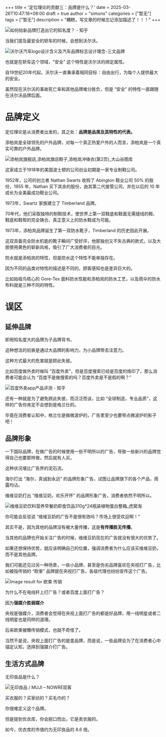 +++
title = '定位理论的贡献三：品牌是什么？'
date = 2025-03-26T10:47:16+08:00
draft = true
author = "simons"
categories = ["暂无"]
tags = ["暂无"]
description = "糟糕，写文章的时候忘记添加描述了！！！"
+++

![如何给新品牌打造出它的知名度？ - 知乎](https://pic4.zhimg.com/v2-386dd477c9ada96219efee178e5c1690_r.jpg?source=1940ef5c)

当我们提及最安全的轿车的时候，会想到沃尔沃。

![沃尔沃汽车logo设计含义及汽车品牌标志设计理念-三文品牌](https://tse4-mm.cn.bing.net/th/id/OIP-C.qV3vaQFyLkQYOft0cEI_4AHaFj?rs=1&pid=ImgDetMain)

也就是在轿车这个领域，“安全” 这个特性是沃尔沃的绑定属性。

自19世纪20年代起，沃尔沃一直秉承着相同目标 ：自由出行，为每个人提供最大的安全。

虽然现在沃尔沃的事故死亡率和其他品牌难分胜负，但是 “安全” 的特性一直跟随在沃尔沃品牌后面。



# 品牌定义

定位理论是从消费者出发的，其之处：**品牌是品类及其特性的代表。**

添柏岚是全球领先的户外品牌，对每一个真正热爱户外的人而言，添柏岚是一个真实可靠的户外品牌。

![添柏岚旗舰店,添柏岚旗店鞋子,添柏岚冲锋衣(第2页)_大山谷图库](https://ts1.tc.mm.bing.net/th/id/R-C.a6a3268f166030b8a106fa8329e1af58?rik=TVBcP%2btRSxOVRQ&riu=http%3a%2f%2fa.vpimg2.com%2fupload%2fbrand%2fnews%2fp%2f2013-09-10%2f6d4d78bb77469d351b1494b69029cb80.jpg&ehk=HDRWbqTnJD8%2fkOPp998nYvSy3NARQ4NcTMnfvNA2kP4%3d&risl=&pid=ImgRaw&r=0)

这家成立于1918年的美国波士顿的公司创业初期是一家专业制鞋公司。

1952年，公司的创立者 Nathan Swarts 收购了 Abington 鞋业公司 50% 的股份，1955 年，Nathan 买下其余的股份，由其第二代接管公司，并在以后的 10 年成长为全美最成功鞋业公司。

1973年，Swartz 家族建立了 Timberland 品牌。

70年代，他们采取独特的制鞋技术，使世界上第一双鞋底和鞋面无需缝线的鞋、鞋底和鞋帮的完全铸合、真正意义上的防水鞋成为可能。

1973年，添柏岚品牌诞生了第一双防水靴子，Timberland 的历史因此开展。

这双具备完全防水机能的靴子瞬间广受好评，他那独创又不失古典的款式，以及大胆使用黄色的崭新风格，吸引了广大消费者的目光。

防水就是添柏岚的特性，但是防水这个特性不能单独存在。

因为不同的品类对特性的描述是不同的，顾客感知也是差异巨大的。

比如始祖鸟核心的 Gore-Tex 面料防水性能和添柏岚的防水工艺，以及雨伞的防水布料就是三种不同的特性。

# 误区

## 延伸品牌

即用知名度大的品牌为子品牌背书。

这种想法的初衷是通过大品牌的影响力，为小品牌带去注意力。

这种方式最大的危害就是顾此失彼。

比如百度做外卖时候叫 “百度外卖”，但是百度搜索已经是百度的烙印了，那么消费者可能会认为 “百度不是做搜索的吗？百度外卖是不是假的啊？” 

![百度外卖app产品评测 - 知乎](https://pica.zhimg.com/v2-1c60251eff6941576ad1bb94cdd562f0_720w.jpg?source=172ae18b)

还有一种就是为了避免顾此失彼，而泛泛而谈，比如 “全球制造，专业品质”，这样的广告你肯定不会想到是格兰仕的。

毕竟在消费者认知中，格兰仕是做微波炉的，广告里至少也要带点微波炉的影子吧！



## 品牌形象

一下国际品牌，在做广告的时候使用一些不明所以的广告，导致一些新兴的品牌觉得自己也要那样做，然后就有人买。

这种状况堪比广告界的泥石流。

海尔打出 “海尔，真诚到永远” 的品牌形象广告，试图让品牌旗下的各个产品，雨露均沾。

维维豆奶打出 “维维豆奶，欢乐开怀” 的品牌形象广告，消费者依然不明所以。

![维维豆奶饮料营养早餐奶即食饮品310g*24瓶装植物蛋白整箱_虎窝淘](https://img.alicdn.com/i1/2208073130159/O1CN01UFYdui1D2riSqPv52_!!2208073130159.jpg)

你可能会反驳说 “维维豆奶的广告不是很有效吗？市场上很受欢迎啊！”

其实不是，因为其他的品牌没有被大量传播，这是**有传播胜无传播**。

当其他的品牌也开始关注广告的时候，维维豆奶现在的广告就没有很大的优势了。

如果还想保持优势，就应该明确自己的位置，强调消费者为什么应该买维维豆奶，而不是其他品牌。

我们可能还见过另一种场景，一些小品牌，甚至是伪劣品牌喜欢在央视打广告，比如被指传销的 “欧束” 品牌就在央视打广告，各级代理也纷纷宣传这个广告。

![Image result for 欧束 传销](https://tse2-mm.cn.bing.net/th/id/OIP-C.9BHTRmiwLotwAkKsn7uBrAHaFS?w=252&h=180&c=7&r=0&o=5&dpr=2&pid=1.7)

为什么不在电线杆上打广告？或者百度上面打广告？

因为**强媒介胜弱媒介**

央视是强媒介，消费者会觉得在央视上面打广告的都是好品牌，用一线明星或者二线明星也是同样的道理。

后来欧束被曝传销模式，也就不奇怪了。

当然不是说，央视上面打广告的是差品牌，而是说，一些品牌会为了在消费者心中锚定认知，选择到强媒介打广告。



## 生活方式品牌

无印良品是什么？

![无印良品 / MUJI – NOWRE现客](https://ts1.tc.mm.bing.net/th/id/R-C.98fd200af21abdf0280608fdeb57b0f0?rik=m9ZP0gOp%2b4KnRA&riu=http%3a%2f%2ffiles.nowre.com%2farticles%2f2018%2f10%2f12312-2.jpg&ehk=FIGiKd4QlgJ5v36ZfktVzDKhWXU4wMuJE6pKcxLz0vE%3d&risl=&pid=ImgRaw&r=0)

买衣服的？买家纺的？买毛巾的？

你很难定义这个品牌。

但是提到优衣库，你会脱口而出，它是卖衣服的。

如今，优衣库的市值约为无印良品的 8.6 倍。






















